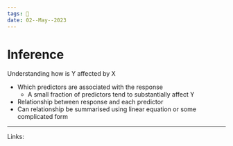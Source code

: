 ```yaml
---
tags: 🌱
date: 02--May--2023
---
```


# Inference

Understanding how is Y affected by X
- Which predictors are associated with the response
    - A small fraction of predictors tend to substantially affect Y
- Relationship between response and each predictor
- Can relationship be summarised using linear equation or some complicated form

---
Links: 